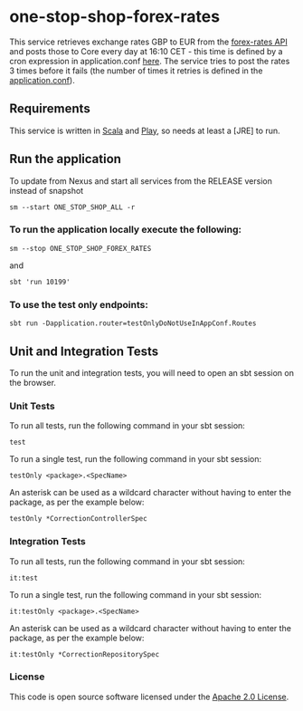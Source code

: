 
# one-stop-shop-forex-rates

This service retrieves exchange rates GBP to EUR from the [forex-rates API](https://github.com/hmrc/forex-rates) and posts those to Core every day at 16:10 CET - this time is defined by a cron expression in application.conf [here](https://github.com/hmrc/one-stop-shop-forex-rates/blob/main/conf/application.conf#:~:text=sends%20to%20Core%22-,expression,-%3D%20%220_10_16_*_*_).
The service tries to post the rates 3 times before it fails (the number of times it retries is defined in the [application.conf](https://github.com/hmrc/one-stop-shop-forex-rates/blob/main/conf/application.conf#:~:text=desConnectorMaxAttempts)).

Requirements
------------

This service is written in [Scala](http://www.scala-lang.org/) and [Play](http://playframework.com/), so needs at least a [JRE] to run.

## Run the application

To update from Nexus and start all services from the RELEASE version instead of snapshot
```
sm --start ONE_STOP_SHOP_ALL -r
```

### To run the application locally execute the following:
```
sm --stop ONE_STOP_SHOP_FOREX_RATES
```
and 
```
sbt 'run 10199'
```

### To use the test only endpoints:
```
sbt run -Dapplication.router=testOnlyDoNotUseInAppConf.Routes
```

Unit and Integration Tests
------------

To run the unit and integration tests, you will need to open an sbt session on the browser.

### Unit Tests

To run all tests, run the following command in your sbt session:
```
test
```

To run a single test, run the following command in your sbt session:
```
testOnly <package>.<SpecName>
```

An asterisk can be used as a wildcard character without having to enter the package, as per the example below:
```
testOnly *CorrectionControllerSpec
```

### Integration Tests

To run all tests, run the following command in your sbt session:
```
it:test
```

To run a single test, run the following command in your sbt session:
```
it:testOnly <package>.<SpecName>
```

An asterisk can be used as a wildcard character without having to enter the package, as per the example below:
```
it:testOnly *CorrectionRepositorySpec
```
### License

This code is open source software licensed under the [Apache 2.0 License]("http://www.apache.org/licenses/LICENSE-2.0.html").
